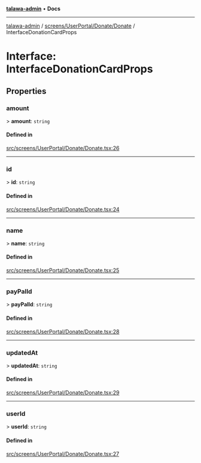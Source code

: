 [**talawa-admin**](../../../../../README.md) • **Docs**

***

[talawa-admin](../../../../../modules.md) / [screens/UserPortal/Donate/Donate](../README.md) / InterfaceDonationCardProps

# Interface: InterfaceDonationCardProps

## Properties

### amount

\> **amount**: `string`

#### Defined in

[src/screens/UserPortal/Donate/Donate.tsx:26](https://github.com/PalisadoesFoundation/talawa-admin/blob/7a991b3aa824070bd53d6367f1ce7f072321af88/src/screens/UserPortal/Donate/Donate.tsx#L26)

***

### id

\> **id**: `string`

#### Defined in

[src/screens/UserPortal/Donate/Donate.tsx:24](https://github.com/PalisadoesFoundation/talawa-admin/blob/7a991b3aa824070bd53d6367f1ce7f072321af88/src/screens/UserPortal/Donate/Donate.tsx#L24)

***

### name

\> **name**: `string`

#### Defined in

[src/screens/UserPortal/Donate/Donate.tsx:25](https://github.com/PalisadoesFoundation/talawa-admin/blob/7a991b3aa824070bd53d6367f1ce7f072321af88/src/screens/UserPortal/Donate/Donate.tsx#L25)

***

### payPalId

\> **payPalId**: `string`

#### Defined in

[src/screens/UserPortal/Donate/Donate.tsx:28](https://github.com/PalisadoesFoundation/talawa-admin/blob/7a991b3aa824070bd53d6367f1ce7f072321af88/src/screens/UserPortal/Donate/Donate.tsx#L28)

***

### updatedAt

\> **updatedAt**: `string`

#### Defined in

[src/screens/UserPortal/Donate/Donate.tsx:29](https://github.com/PalisadoesFoundation/talawa-admin/blob/7a991b3aa824070bd53d6367f1ce7f072321af88/src/screens/UserPortal/Donate/Donate.tsx#L29)

***

### userId

\> **userId**: `string`

#### Defined in

[src/screens/UserPortal/Donate/Donate.tsx:27](https://github.com/PalisadoesFoundation/talawa-admin/blob/7a991b3aa824070bd53d6367f1ce7f072321af88/src/screens/UserPortal/Donate/Donate.tsx#L27)

